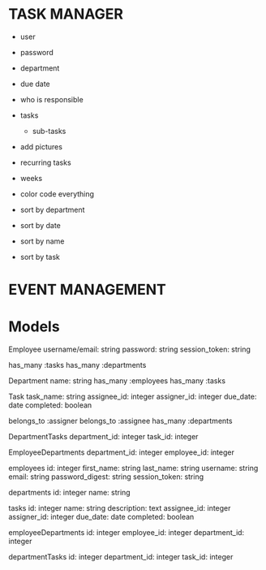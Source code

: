 # TASK MANAGER
- user
- password

- department
- due date
- who is responsible
- tasks
  - sub-tasks
- add pictures
- recurring tasks
- weeks
- color code everything

- sort by department
- sort by date
- sort by name
- sort by task


# EVENT MANAGEMENT


# Models
Employee
  username/email: string
  password: string
  session_token: string

  has_many :tasks
  has_many :departments


Department
  name: string
  has_many :employees
  has_many :tasks


Task
  task_name: string
  assignee_id: integer
  assigner_id: integer
  due_date: date
  completed: boolean

  belongs_to :assigner
  belongs_to :assignee
  has_many :departments


DepartmentTasks
  department_id: integer
  task_id: integer


EmployeeDepartments
  department_id: integer
  employee_id: integer



employees
  id: integer
  first_name: string
  last_name: string
  username: string
  email: string
  password_digest: string
  session_token: string


departments
  id: integer
  name: string


tasks
  id: integer
  name: string
  description: text
  assignee_id: integer
  assigner_id: integer
  due_date: date
  completed: boolean


employeeDepartments
  id: integer
  employee_id: integer
  department_id: integer


departmentTasks
  id: integer
  department_id: integer
  task_id: integer
